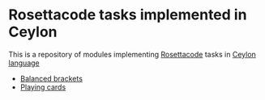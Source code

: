 # Rosettacode tasks implemented in Ceylon

This is a repository of modules implementing [Rosettacode][1] tasks in [Ceylon language][2]


* [Balanced brackets](source/rosettacode/balancedbrackets/)
* [Playing cards](source/rosettacode/palyingcards)

[1]: http://rosettacode.org/wiki/Rosetta_Code
[2]: http://ceylon-lang.org

